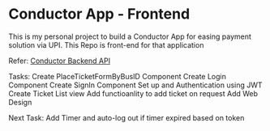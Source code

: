 # Conductor App - Frontend
This is my personal project to build a Conductor App for easing payment solution via UPI. This Repo is front-end for that application

Refer: [Conductor Backend API](https://github.com/iamjoker021/CONDUCTOR_APP_BACKEND)

Tasks:
Create PlaceTicketFormByBusID Component
Create Login Component
Create SignIn Component
Set up and Authentication using JWT
Create Ticket List view
Add functioanlity to add ticket on request
Add Web Design

Next Task:
Add Timer and auto-log out if timer expired based on token